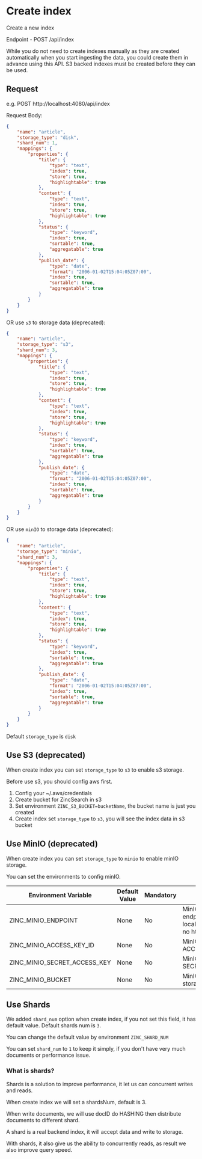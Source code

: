 # Create index

Create a new index

Endpoint - POST /api/index

While you do not need to create indexes manually as they are created automatically when you start ingesting the data, you could create them in advance using this API. S3 backed indexes must be created before they can be used.

## Request

e.g. 
POST http://localhost:4080/api/index

Request Body: 

```json
{
	"name": "article",
	"storage_type": "disk",
	"shard_num": 1,
	"mappings": {
		"properties": {
			"title": {
				"type": "text",
				"index": true,
				"store": true,
				"highlightable": true
			},
			"content": {
				"type": "text",
				"index": true,
				"store": true,
				"highlightable": true
			},
			"status": {
				"type": "keyword",
				"index": true,
				"sortable": true,
				"aggregatable": true
			},
			"publish_date": {
				"type": "date",
				"format": "2006-01-02T15:04:05Z07:00",
				"index": true,
				"sortable": true,
				"aggregatable": true
			}
		}
	}
}
```

OR use `s3` to storage data (deprecated):

```json
{
	"name": "article",
	"storage_type": "s3",
	"shard_num": 3,
	"mappings": {
		"properties": {
			"title": {
				"type": "text",
				"index": true,
				"store": true,
				"highlightable": true
			},
			"content": {
				"type": "text",
				"index": true,
				"store": true,
				"highlightable": true
			},
			"status": {
				"type": "keyword",
				"index": true,
				"sortable": true,
				"aggregatable": true
			},
			"publish_date": {
				"type": "date",
				"format": "2006-01-02T15:04:05Z07:00",
				"index": true,
				"sortable": true,
				"aggregatable": true
			}
		}
	}
}
```

OR use `minIO` to storage data (deprecated):

```json
{
	"name": "article",
	"storage_type": "minio",
	"shard_num": 3,
	"mappings": {
		"properties": {
			"title": {
				"type": "text",
				"index": true,
				"store": true,
				"highlightable": true
			},
			"content": {
				"type": "text",
				"index": true,
				"store": true,
				"highlightable": true
			},
			"status": {
				"type": "keyword",
				"index": true,
				"sortable": true,
				"aggregatable": true
			},
			"publish_date": {
				"type": "date",
				"format": "2006-01-02T15:04:05Z07:00",
				"index": true,
				"sortable": true,
				"aggregatable": true
			}
		}
	}
}
```

Default `storage_type` is `disk`

## Use S3 (deprecated)

When create index you can set `storage_type` to `s3` to enable s3 storage.

Before use s3, you should config aws first.

1. Config your ~/.aws/credentials
1. Create bucket for ZincSearch in s3
1. Set environment `ZINC_S3_BUCKET=bucketName`, the bucket name is just you created
1. Create index set `storage_type` to `s3`, you will see the index data in s3 bucket


## Use MinIO (deprecated)

When create index you can set `storage_type` to `minio` to enable minIO storage.

You can set the environments to config minIO.

| Environment Variable          | Default Value | Mandatory     | Description                                                               |
| ----------------------------- | ------------- |-------------- | ------------------------------------------------------------------------- |
| ZINC_MINIO_ENDPOINT           | None          | No            | MinIO server endpoint. e.g localhost:9000 . See no http                   |
| ZINC_MINIO_ACCESS_KEY_ID      | None          | No            | MinIO ACCESS_KEY_ID                                                       |
| ZINC_MINIO_SECRET_ACCESS_KEY  | None          | No            | MinIO SECRET_ACCESS_KEY                                                   |
| ZINC_MINIO_BUCKET             | None          | No            | MinIO bucket for index storage                                            |

## Use Shards

We added `shard_num` option when create index, if you not set this field, it has default value. Default shards num is `3`.

You can change the default value by environment `ZINC_SHARD_NUM`

You can set `shard_num` to `1` to keep it simply, if you don't have very much documents or performance issue.

### What is shards?

Shards is a solution to improve performance, it let us can concurrent writes and reads.

When create index we will set a shardsNum, default is 3.

When write documents, we will use docID do HASHING then distribute documents to different shard.

A shard is a real backend index, it will accept data and write to storage.

With shards, it also give us the ability to concurrently reads, as result we also improve query speed.
